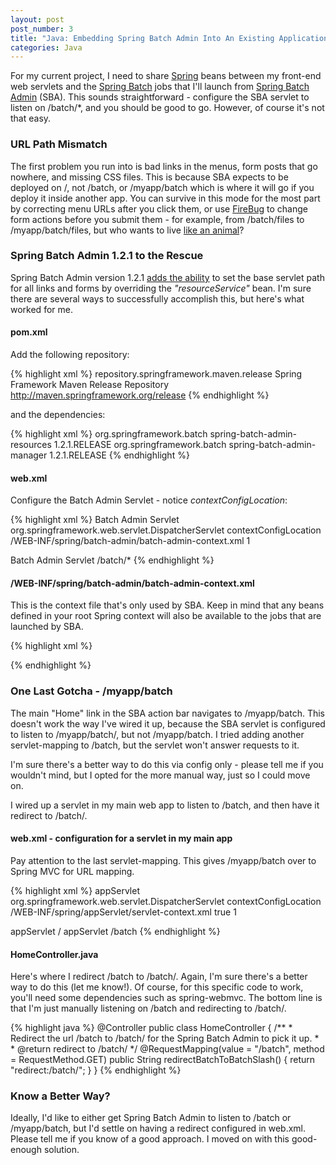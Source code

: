 ```yaml
---
layout: post
post_number: 3
title: "Java: Embedding Spring Batch Admin Into An Existing Application"
categories: Java
---
```


For my current project, I need to share [Spring](http://static.springsource.org/spring/docs/3.2.x/spring-framework-reference/html/) beans between my front-end web servlets and the [Spring Batch](http://static.springsource.org/spring-batch/) jobs that I'll launch from [Spring Batch Admin](http://static.springsource.org/spring-batch-admin/reference/screenshots.html) (SBA).  This sounds straightforward - configure the SBA servlet to listen on /batch/*, and you should be good to go.  However, of course it's not that easy.

### URL Path Mismatch

The first problem you run into is bad links in the menus, form posts that go nowhere, and missing CSS files. This is because SBA expects to be deployed on /, not /batch, or /myapp/batch which is where it will go if you deploy it inside another app. You can survive in this mode for the most part by correcting menu URLs after you click them, or use [FireBug](http://getfirebug.com) to change form actions before you submit them - for example,  from /batch/files to /myapp/batch/files, but who wants to live [like an animal](http://www.kungfugrippe.com/post/20021002957/like-an-animal)?

### Spring Batch Admin 1.2.1 to the Rescue

Spring Batch Admin version 1.2.1 [adds the ability](https://jira.springsource.org/browse/BATCHADM-108) to set the base servlet path for all links and forms by overriding the _"resourceService"_ bean. I'm sure there are several ways to successfully accomplish this, but here's what worked for me.


#### pom.xml

Add the following repository:

{% highlight xml %}
<repository>
  <id>repository.springframework.maven.release</id>
  <name>Spring Framework Maven Release Repository</name>
  <url>http://maven.springframework.org/release</url>
</repository>
{% endhighlight %}

and the dependencies:

{% highlight xml %}
<dependency>
    <groupId>org.springframework.batch</groupId>
    <artifactId>spring-batch-admin-resources</artifactId>
    <version>1.2.1.RELEASE</version>
</dependency>
<dependency>
    <groupId>org.springframework.batch</groupId>
    <artifactId>spring-batch-admin-manager</artifactId>
    <version>1.2.1.RELEASE</version>
</dependency>
{% endhighlight %}

#### web.xml

Configure the Batch Admin Servlet - notice _contextConfigLocation_:
    
{% highlight xml %}
<servlet>
  <servlet-name>Batch Admin Servlet</servlet-name>
  <servlet-class>org.springframework.web.servlet.DispatcherServlet</servlet-class>
  <init-param>
      <param-name>contextConfigLocation</param-name>
        <param-value>/WEB-INF/spring/batch-admin/batch-admin-context.xml</param-value>
    </init-param>
    <load-on-startup>1</load-on-startup>
</servlet>

<servlet-mapping>
    <servlet-name>Batch Admin Servlet</servlet-name>
    <url-pattern>/batch/*</url-pattern>
</servlet-mapping>
{% endhighlight %}

#### /WEB-INF/spring/batch-admin/batch-admin-context.xml

This is the context file that's only used by SBA. Keep in mind that any beans defined in your root Spring context will also be available to the jobs that are launched by SBA.

{% highlight xml %}
<?xml version="1.0" encoding="UTF-8"?>
<beans xmlns="http://www.springframework.org/schema/beans"
  xmlns:xsi="http://www.w3.org/2001/XMLSchema-instance"
  xsi:schemaLocation="http://www.springframework.org/schema/beans http://www.springframework.org/schema/beans/spring-beans.xsd">

  <!-- Spring Batch Admin Context: Additional context for Spring Batch Admin -->
  <import resource="classpath*:/META-INF/spring/batch/servlet/resources/*.xml" />
  <import resource="classpath*:/META-INF/spring/batch/servlet/manager/*.xml" />
  <import resource="classpath*:/META-INF/spring/batch/servlet/override/*.xml" />
  <import resource="classpath*:/META-INF/spring/batch/bootstrap/**/*.xml" />
  <import resource="classpath*:/META-INF/spring/batch/override/**/*.xml" />

  <!-- For Spring Batch -->
  <bean id="resourceService"
    class="org.springframework.batch.admin.web.resources.DefaultResourceService">
    <property name="servletPath" value="/batch" />
  </bean>
</beans>
{% endhighlight %}
		
### One Last Gotcha - /myapp/batch
		
The main "Home" link in the SBA action bar navigates to /myapp/batch.  This doesn't work the way I've wired it up, because the SBA servlet is configured to listen to /myapp/batch/, but not /myapp/batch. I tried adding another servlet-mapping to /batch, but the servlet won't answer requests to it.

I'm sure there's a better way to do this via config only - please tell me if you wouldn't mind, but I opted for the more manual way, just so I could move on.

I wired up a servlet in my main web app to listen to /batch, and then have it redirect to /batch/.

#### web.xml - configuration for a servlet in my main app

Pay attention to the last servlet-mapping. This gives /myapp/batch over to Spring MVC for URL mapping.

{% highlight xml %}
<servlet>
  <servlet-name>appServlet</servlet-name>
  <servlet-class>org.springframework.web.servlet.DispatcherServlet</servlet-class>
  <init-param>
    <param-name>contextConfigLocation</param-name>
    <param-value>/WEB-INF/spring/appServlet/servlet-context.xml</param-value>
  </init-param>
  <async-supported>true</async-supported>
  <load-on-startup>1</load-on-startup>
</servlet>

<servlet-mapping>
  <servlet-name>appServlet</servlet-name>
  <url-pattern>/</url-pattern>
</servlet-mapping>

<!-- LOOK HERE -->
<servlet-mapping>
  <servlet-name>appServlet</servlet-name>
  <url-pattern>/batch</url-pattern>
</servlet-mapping>
{% endhighlight %}
	

#### HomeController.java

Here's where I redirect /batch to /batch/. Again, I'm sure there's a better way to do this (let me know!). Of course, for this specific code to work, you'll need some dependencies such as spring-webmvc. The bottom line is that I'm just manually listening on /batch and redirecting to /batch/.

{% highlight java %}
@Controller
public class HomeController
{
    /**
     * Redirect the url /batch to /batch/ for the Spring Batch Admin to pick it up.
     * 
     * @return redirect to /batch/
     */
    @RequestMapping(value = "/batch", method = RequestMethod.GET)
    public String redirectBatchToBatchSlash()
    {
        return "redirect:/batch/";
    }
}
{% endhighlight %}
	
### Know a Better Way?

Ideally, I'd like to either get Spring Batch Admin to listen to /batch or /myapp/batch, but I'd settle on having a redirect configured in web.xml. Please tell me if you know of a good approach. I moved on with this good-enough solution.

